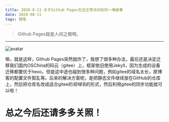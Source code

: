 ```yaml
---
title: 2020-8-11-关于Github Pages无法正常访问后的一堆破事
date: 2020-08-11
tags: 随笔  
---
```



> Github Pages就是人间之屑啊。

-----
![avatar](https://s1.ax1x.com/2020/08/11/aO92zn.jpg)

  嘛，就是这样，Github Pages突然就炸了，我想了很多种办法，最后还是决定迁移我们国内OSChina的码云（gitee）上，框架依旧使用Jekyll，因为生成的设备迁移都要优于hexo。但是这中途也碰到很多种问题，例如gitee的域名太长，原博客的配置文件絮乱等。后来的解决方案呢，是把静态文件继续放在GitHub的仓库上，然后把仓库名改成适合gitee的*短域名*的形式，然后利用gitee的同步功能就可以啦！

# 总之今后还请多多关照！